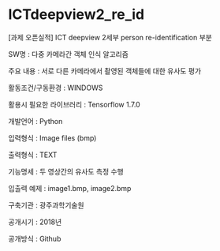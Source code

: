 # ICTdeepview2_re_id


[과제 오픈실적] ICT deepview 2세부 person re-identification 부분

SW명 : 다중 카메라간 객체 인식 알고리즘

주요 내용 : 서로 다른 카메라에서 촬영된 객체들에 대한 유사도 평가

활동조건/구동환경 : WINDOWS

활용시 필요한 라이브러리 : Tensorflow 1.7.0

개발언어 : Python

입력형식 : Image files (bmp)

출력형식 : TEXT

기능명세 : 두 영상간의 유사도 측정 수행

입출력 예제 : image1.bmp, image2.bmp

구축기관 : 광주과학기술원

공개시기 : 2018년

공개방식 : Github
